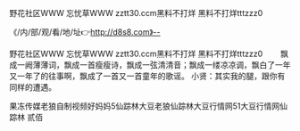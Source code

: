 野花社区WWW
忘忧草WWW
zztt30.ccm黑料不打烊
黑料不打烊tttzzz0


《/内/部/观/看/地/址👉http://d8s8.com》--

野花社区WWW
忘忧草WWW
zztt30.ccm黑料不打烊
黑料不打烊tttzzz0
　　飘成一阙薄薄词，飘成一首瘦瘦诗，飘成一弦清清音；飘成一缕凉凉调，飘白了一年又一年了的往事啊，飘成了一首又一首童年的歌谣。
小贤：其实我的腿，跟你有同样的遭遇。





果冻传媒老狼自制视频好妈妈5仙踪林大豆老狼仙踪林大豆行情网51大豆行情网仙踪林 贰佰
